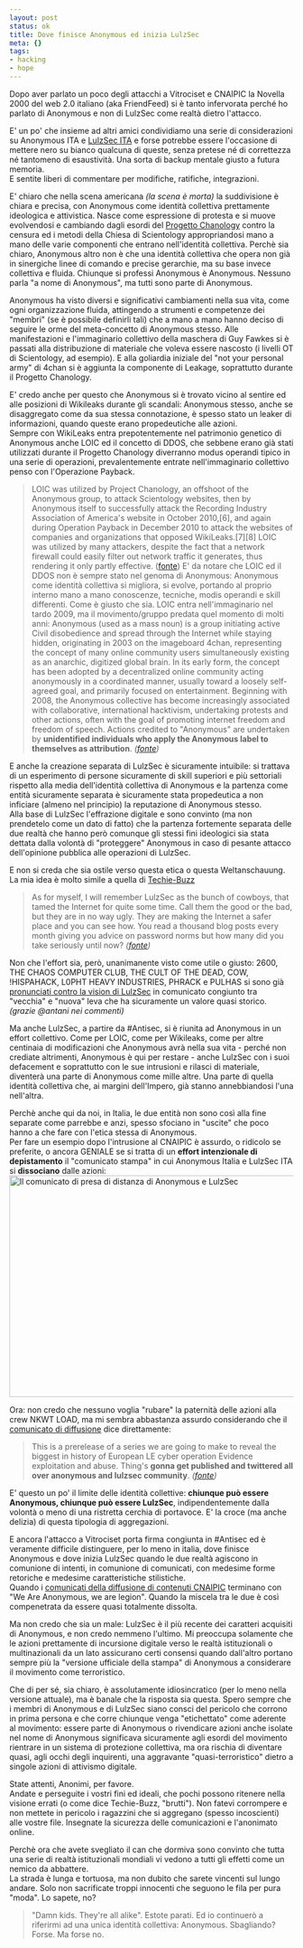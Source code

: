 ```yaml
--- 
layout: post
status: ok
title: Dove finisce Anonymous ed inizia LulzSec
meta: {}
tags: 
- hacking
- hope
---
```

Dopo aver parlato un poco degli attacchi a Vitrociset e CNAIPIC la Novella 2000 del web 2.0 italiano (aka FriendFeed) si è tanto infervorata perché ho parlato di Anonymous e non di LulzSec come realtà dietro l'attacco.  
  
E' un po' che insieme ad altri amici condividiamo una serie di considerazioni su Anonymous ITA e [LulzSec ITA][lulzita] e forse potrebbe essere l'occasione di mettere nero su bianco qualcuna di queste, senza pretese né di correttezza né tantomeno di esaustività. Una sorta di backup mentale giusto a futura memoria.  
E sentite liberi di commentare per modifiche, ratifiche, integrazioni.  
    
E' chiaro che nella scena americana *(la scena è morta)* la suddivisione è chiara e precisa, con Anonymous come identità collettiva prettamente ideologica e attivistica. Nasce come espressione di protesta e si muove evolvendosi e cambiando dagli esordi del [Progetto Chanology](http://en.wikipedia.org/wiki/Project_Chanology) contro la censura ed i metodi della Chiesa di Scientology appropriandosi mano a mano delle varie componenti che entrano nell'identità collettiva. Perchè sia chiaro, Anonymous altro non è che una identità collettiva che opera non già in sinergiche linee di comando e precise gerarchie, ma su base invece collettiva e fluida. Chiunque si professi Anonymous è Anonymous. Nessuno parla "a nome di Anonymous", ma tutti sono parte di Anonymous.  
  
Anonymous ha visto diversi e significativi cambiamenti nella sua vita, come ogni organizzazione fluida, attingendo a strumenti e competenze dei "membri" (se è possibile definirli tali) che a mano a mano hanno deciso di seguire le orme del meta-concetto di Anonymous stesso. Alle manifestazioni e l'immaginario collettivo della maschera di Guy Fawkes si è passati alla distribuzione di materiale che voleva essere nascosto (i livelli OT di Scientology, ad esempio). E alla goliardia iniziale del "not your personal army" di 4chan si è aggiunta la componente di Leakage, soprattutto durante il Progetto Chanology.  
  
E' credo anche per questo che Anonymous si è trovato vicino al sentire ed alle posizioni di Wikileaks durante gli scandali: Anonymous stesso, anche se disaggregato come da sua stessa connotazione, è spesso stato un leaker di informazioni, quando queste erano propedeutiche alle azioni.  
Sempre con WikiLeaks entra prepotentemente nel patrimonio genetico di Anonymous anche LOIC ed il concetto di DDOS, che sebbene erano già stati utilizzati durante il Progetto Chanology diverranno modus operandi tipico in una serie di operazioni, prevalentemente entrate nell'immaginario collettivo penso con l'Operazione Payback.  
> LOIC was utilized by Project Chanology, an offshoot of the Anonymous group, to attack Scientology websites, then by Anonymous itself to successfully attack the Recording Industry Association of America's website in October 2010,[6], and again during Operation Payback in December 2010 to attack the websites of companies and organizations that opposed WikiLeaks.[7][8] LOIC was utilized by many attackers, despite the fact that a network firewall could easily filter out network traffic it generates, thus rendering it only partly effective. ([fonte](http://en.wikipedia.org/wiki/LOIC))
E' da notare che LOIC ed il DDOS non è sempre stato nel genoma di Anonymous: Anonymous come identità collettiva si migliora, si evolve, portando al proprio interno mano a mano conoscenze, tecniche, modis operandi e skill differenti. Come è giusto che sia. LOIC entra nell'immaginario nel tardo 2009, ma il movimento/gruppo predata quel momento di molti anni:
> Anonymous (used as a mass noun) is a group initiating active Civil disobedience and spread through the Internet while staying hidden, originating in 2003 on the imageboard 4chan, representing the concept of many online community users simultaneously existing as an anarchic, digitized global brain.
> In its early form, the concept has been adopted by a decentralized online community acting anonymously in a coordinated manner, usually toward a loosely self-agreed goal, and primarily focused on entertainment.
> Beginning with 2008, the Anonymous collective has become increasingly associated with collaborative, international hacktivism, undertaking protests and other actions, often with the goal of promoting internet freedom and freedom of speech. Actions credited to "Anonymous" are undertaken by **unidentified individuals who apply the Anonymous label to themselves as attribution**. *([fonte](http://en.wikipedia.org/wiki/Anonymous_(group)))*
  
E anche la creazione separata di LulzSec è sicuramente intuibile: si trattava di un esperimento di persone sicuramente di skill superiori e più settoriali rispetto alla media dell'identità collettiva di Anonymous e la partenza come entità sicuramente separata è sicuramente stata propedeutica a non inficiare (almeno nel principio) la reputazione di Anonymous stesso.  
Alla base di LulzSec l'effrazione digitale e sono convinto (ma non prendetelo come un dato di fatto) che la partenza fortemente separata delle due realtà che hanno però comunque gli stessi fini ideologici sia stata dettata dalla volontà di "proteggere" Anonymous in caso di pesante attacco dell'opinione pubblica alle operazioni di LulzSec.  
  
E non si creda che sia ostile verso questa etica o questa Weltanschauung. La mia idea è molto simile a quella di [Techie-Buzz](http://techie-buzz.com/tech-news/lulzsec-statement.html)
> As for myself, I will remember LulzSec as the bunch of cowboys, that tamed the Internet for quite some time. Call them the good or the bad, but they are in no way ugly. They are making the Internet a safer place and you can see how. You read a thousand blog posts every month giving you advice on password norms but how many did you take seriously until now? *([fonte](http://techie-buzz.com/tech-news/lulzsec-statement.html))*
  
Non che l'effort sia, però, unanimanente visto come utile o giusto:  2600, THE CHAOS COMPUTER CLUB, THE CULT OF THE DEAD, COW, !HISPAHACK, L0PHT HEAVY INDUSTRIES, PHRACK e PULHAS si sono già [pronunciati contro la vision di LulzSec](http://lists.hackerspaces.org/pipermail/discuss/2011-June/004063.html) in comunicato congiunto tra "vecchia" e "nuova" leva che ha sicuramente un valore quasi storico. *(grazie @antani nei commenti)*  
  
Ma anche LulzSec, a partire da #Antisec, si è riunita ad Anonymous in un effort collettivo. Come per LOIC, come per Wikileaks, come per altre centinaia di modificazioni che Anonymous avrà nella sua vita - perché non crediate altrimenti, Anonymous è qui per restare - anche LulzSec con i suoi defacement e soprattutto con le sue intrusioni e rilasci di materiale, diventerà una parte di Anonymous come mille altre. Una parte di quella identità collettiva che, ai margini dell'Impero, già stanno annebbiandosi l'una nell'altra.  
  
Perchè anche qui da noi, in Italia, le due entità non sono così alla fine separate come parrebbe e anzi, spesso sfociano in "uscite" che poco hanno a che fare con l'etica stessa di Anonymous.  
Per fare un esempio dopo l'intrusione al CNAIPIC è assurdo, o ridicolo se preferite, o ancora GENIALE se si tratta di un **effort intenzionale di depistamento** il "comunicato stampa" in cui Anonymous Italia e LulzSec ITA si **dissociano** dalle azioni:  
<a href="http://matteoflora.com/2011/08/dove-finisce-anonymous-ed-inizia-lulzsec/hackers-com/" rel="attachment wp-att-255"><img src="http://fast.mgpf.it/2011/08/hackers-com-640x392.jpg" alt="Il comunicato di presa di distanza di Anonymous e LulzSec" title="Il comunicato di presa di distanza di Anonymous e LulzSec" width="640" height="392" class="aligncenter size-medium wp-image-255" /></a>  
  
Ora: non credo che nessuno voglia "rubare" la paternità delle azioni alla crew NKWT LOAD, ma mi sembra abbastanza assurdo considerando che il [comunicato di diffusione](http://pastebin.com/r21cExeP) dice direttamente:   
> This is a prerelease of a series we are going to make to reveal the biggest in history of European LE cyber operation Evidence exploitation and abuse. Thing's **gonna get published and twittered all over anonymous and lulzsec community**. *([fonte](http://pastebin.com/r21cExeP))*  
  
E' questo un po' il limite delle identità collettive: **chiunque può essere Anonymous, chiunque può essere LulzSec**, indipendentemente dalla volontà o meno di una ristretta cerchia di portavoce. E' la croce (ma anche delizia) di questa tipologia di aggregazioni.  
  
E ancora l'attacco a Vitrociset porta firma congiunta in #Antisec ed è veramente difficile distinguere, per lo meno in italia, dove finisce Anonymous e dove inizia LulzSec quando le due realtà agiscono in comunione di intenti, in comunione di comunicati, con medesime forme retoriche e medesime caratteristiche stilistiche.  
Quando i [comunicati della diffusione di contenuti CNAIPIC](http://pastebin.com/UZZpDGWE) terminano con "We Are Anonymous, we are legion". Quando la miscela tra le due è così compenetrata da essere quasi totalmente dissolta.  
  
Ma non credo che sia un male: LulzSec è il più recente dei caratteri acquisiti di Anonymous, e non credo nemmeno l'ultimo. Mi preoccupa solamente che le azioni prettamente di incursione digitale verso le realtà istituzionali o multinazionali da un lato assicurano certi consensi quando dall'altro portano sempre più la "versione ufficiale della stampa" di Anonymous a considerare il movimento come terroristico.  
  
Che di per sé, sia chiaro, è assolutamente idiosincratico (per lo meno nella versione attuale), ma è banale che la risposta sia questa. Spero sempre che i membri di Anonymous e di LulzSec siano consci del pericolo che corrono in prima persona e che corre chiunque venga "etichettato" come aderente al movimento: essere parte di Anonymous o rivendicare azioni anche isolate nel nome di Anonymous significava sicuramente agli esordi del movimento rientrare in un sistema di protezione collettiva, ma ora rischia di diventare quasi, agli occhi degli inquirenti, una aggravante "quasi-terroristico" dietro a singole azioni di attivismo digitale.  
  
State attenti, Anonimi, per favore.  
Andate e perseguite i vostri fini ed ideali, che pochi possono ritenere nella visione errati (o come dice Techie-Buzz, "brutti"). Non fatevi corrompere e non mettete in pericolo i ragazzini che si aggregano (spesso incoscienti) alle vostre file. Insegnate la sicurezza delle comunicazioni e l'anonimato online.  
  
Perchè ora che avete svegliato il can che dormiva sono convinto che tutta una serie di realtà istituzionali mondiali vi vedono a tutti gli effetti come un nemico da abbattere.  
La strada è lunga e tortuosa, ma non dubito che sarete vincenti sul lungo andare. Solo non sacrificate troppi innocenti che seguono le fila per pura "moda".  Lo sapete, no?
> "Damn kids.  They're all alike".
Estote parati. 
Ed io continuerò a riferirmi ad una unica identità collettiva: Anonymous. Sbagliando? Forse. Ma forse no.  
  
[lulzita]: https://twitter.com/#!/LulzSecITALY

